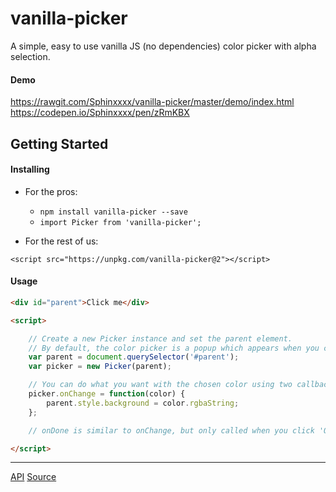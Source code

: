 # vanilla-picker

A simple, easy to use vanilla JS (no dependencies) color picker with alpha selection.

#### Demo

https://rawgit.com/Sphinxxxx/vanilla-picker/master/demo/index.html  
https://codepen.io/Sphinxxxx/pen/zRmKBX


## Getting Started

#### Installing

* For the pros:

  + ```npm install vanilla-picker --save```
  + ```import Picker from 'vanilla-picker';```

* For the rest of us:

```
<script src="https://unpkg.com/vanilla-picker@2"></script>
```

#### Usage

```html
<div id="parent">Click me</div>

<script>

    // Create a new Picker instance and set the parent element.
    // By default, the color picker is a popup which appears when you click the parent.
    var parent = document.querySelector('#parent');
    var picker = new Picker(parent);

    // You can do what you want with the chosen color using two callbacks: onChange and onDone.
    picker.onChange = function(color) {
        parent.style.background = color.rgbaString;
    };

    // onDone is similar to onChange, but only called when you click 'Ok'.

</script>
```


---


[API](./gen/Picker.html)
[Source](https://github.com/Sphinxxxx/vanilla-picker)


